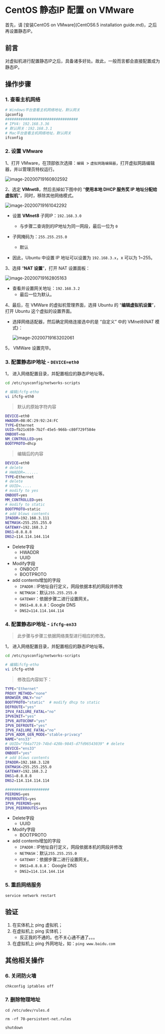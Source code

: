 # CentOS 静态IP 配置 on VMware

首先，请 [安装CentOS on VMware](CentOS6.5 installation guide.md)，之后再设置静态IP。



## 前言

对虚拟机进行配置静态IP之后，具备诸多好处。故此，一般而言都会直接配置成为静态IP。



## 操作步骤

### 1. 查看主机网络

```bash
# Windows平台查看主机网络地址，默认网关
ipconfig
#################################
# IPV4: 192.168.3.36
# 默认网关：192.168.3.1
# Mac平台查看主机网络地址，默认网关
ifconfig
```



### 2. 设置 VMware

1、打开 VMware，在顶部依次选择：`编辑 `> `虚拟网路编辑器`，打开虚拟网路编辑器，并以管理员特权运行。

![image-20200719160802592](_resource/CentOS%20%E9%9D%99%E6%80%81IP%E9%85%8D%E7%BD%AE/image-20200719160802592.png)



2、选定 **VMnet8**，然后去掉如下图中的 “**使用本地 DHCP 服务奖 IP 地址分配给虚拟机**”，同时，移除其他网络模式。

![image-20200719161042292](_resource/CentOS%20%E9%9D%99%E6%80%81IP%E9%85%8D%E7%BD%AE/image-20200719161042292.png)

- 设置 **VMnet8** 子网IP：`192.168.3.0`
    - 与步骤二查询到的IP地址为同一网段，最后一位为 `0`

- 子网掩码为：`255.255.255.0`
    - 默认

- 因此，Ubuntu 中设置 IP 地址可以设置为 `192.168.3.x`，x 可以为 1~255。



3、选择 “**NAT 设置**”，打开 NAT 设置面板：

![image-20200719162805163](_resource/CentOS%20%E9%9D%99%E6%80%81IP%E9%85%8D%E7%BD%AE/image-20200719162805163.png)

- 查看并设置网关地址：`192.168.3.2`
    - 最后一位为默认。



4、最后，在 VMWare 的虚拟机管理界面，选择 Ubuntu 的 “**编辑虚拟机设置**”，打开 Ubuntu 这个虚拟的设置界面。

- 选择网络适配器，然后确定网络连接选中的是 “自定义” 中的 VMnet8(NAT 模式)：  
  
    ![image-20200719163202061](_resource/CentOS%20%E9%9D%99%E6%80%81IP%E9%85%8D%E7%BD%AE/image-20200719163202061.png)

5， VMWare 设置完毕。



### 3. 配置静态IP地址 - `DEVICE=eth0`

1， 进入网络配置目录，并配置相应的静态IP地址等。


```bash
cd /etc/sysconfig/networks-scripts

# 编辑ifcfg-etho
vi ifcfg-eth0
```

> 默认的原始字符内容

```bash
DEVICE=eth0
HWADDR=08:0C:29:92:24:FC
TYPE=Ethernet
UUID=fb21c659-7b2f-45e5-966b-c80f729f584e
ONBO0T=no
NM_CONTROLLED=yes
BOOTPROTO=dhcp
```

> 编辑后的内容

```bash
DEVICE=eth0
# delete
# HWADDR=......
TYPE=Ethernet
# delete
# UUID=.....
# modify to yes
ONBOOT=yes
MM_CONTROLLED=yes
# modify to static
BOOTPROTO=static
# add blows contents
IPADDR=192.168.3.111
NETMASK=255.255.255.0
GATEWAY=192.168.3.2
DNS1=8.8.8.8
DNS2=114.114.144.114
```

- Delete字段
	- HWADDR
	- UUID
- Modify字段
	- ONBOOT
	- BOOTPROTO
- add contents增加的字段
	- `IPADDR` :  IP地址自行定义，网段依据本机的网段并修改
	- `NETMASH`：默认`255.255.255.0`
	- `GATEWAY`：依据步骤二进行设置网关。
	- `DNS1=8.8.8.8`：Google DNS
	- `DNS2=114.114.144.114`



### 4. 配置静态IP地址 - `ifcfg-en33`

> 此步骤与步骤三依据网络类型进行相应的修改。



1， 进入网络配置目录，并配置相应的静态IP地址等。

```bash
cd /etc/sysconfig/networks-scripts

# 编辑ifcfg-etho
vi ifcfg-eth0
```

> 修改后内容如下：

```bash
TYPE="Ethernet"
PROXY_METHOD="none"
BROWSER_ONLY="no"
BOOTPROTO="static"  # modify dhcp to static
DEFROUTE="yes"
IPV4_FAILURE_FATAL="no"
IPV6INIT="yes"
IPV6_AUTOCONF="yes"
IPV6_DEFROUTE="yes"
IPV6_FAILURE_FATAL="no"
IPV6_ADDR_GEN_MODE="stable-privacy"
NAME="ens33"
# UUID="f94a7719-74bd-420b-9845-d7fd96543039" # delete
DEVICE="ens33"
ONBOOT="yes"
# add blows contents
IPADDR=192.168.3.128
ENTMASK=255.255.255.0
GATEWAY=192.168.3.2
DNS1=8.8.8.8
DNS2=114.114.114.114

####################
PEERDNS=yes
PEERROUTES=yes
IPV6_PEERDNS=yes
IPV6_PEERROUTES=yes
```

- Delete字段
    - UUID
- Modify字段
    - BOOTPROTO
- add contents增加的字段
    - `IPADDR` :  IP地址自行定义，网段依据本机的网段并修改
    - `NETMASH`：默认`255.255.255.0`
    - `GATEWAY`：依据步骤二进行设置网关。
    - `DNS1=8.8.8.8`： Google DNS
    - `DNS2=114.114.144.114`



### 5. 重启网络服务

```
service network restart
```



## 验证

1.  在实体机上 ping 虚拟机；
2.  在虚拟机上 ping 实体机；
    - 反正我的不通的。也不关心通不通了。。。
3.  在虚拟机上 ping 外网地址，如：`ping www.baidu.com`



## 其他相关操作

### 6. 关闭防火墙

```
chkconfig iptables off
```



### 7.  删除物理地址

```
cd /etc/udev/rules.d

rm -rf 70-persistent-net.rules

shutdown 
```


